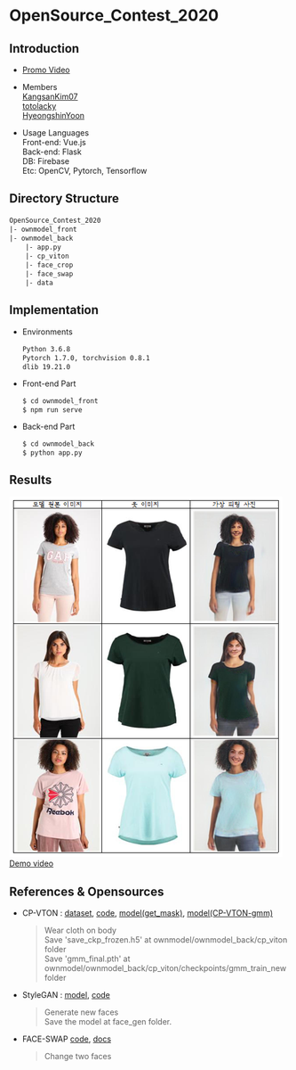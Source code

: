 # OpenSource_Contest_2020

## Introduction
*  [Promo Video](https://www.youtube.com/watch?v=Pu4BiJlqSkk)
*  Members \
[KangsanKim07](https://github.com/KangsanKim07) \
[totolacky](https://github.com/totolacky) \
[HyeongshinYoon](https://github.com/HyeongshinYoon)

* Usage Languages \
Front-end: Vue.js \
Back-end: Flask \
DB: Firebase \
Etc: OpenCV, Pytorch, Tensorflow

## Directory Structure
<pre><code>OpenSource_Contest_2020
|- ownmodel_front
|- ownmodel_back
    |- app.py
    |- cp_viton
    |- face_crop
    |- face_swap
    |- data
</code></pre>


## Implementation
* Environments
  <pre><code>Python 3.6.8
  Pytorch 1.7.0, torchvision 0.8.1
  dlib 19.21.0</code></pre>
* Front-end Part
  <pre><code>$ cd ownmodel_front
  $ npm run serve</code></pre>
* Back-end Part
  <pre><code>$ cd ownmodel_back
  $ python app.py</code></pre>

## Results

![result_image](./result.PNG) \
[Demo video](https://www.youtube.com/watch?v=Z6GLrz0Pq2g&feature=youtu.be)


## References & Opensources

* CP-VTON : 
[dataset](https://onedrive.live.com/?cid=5435770760f02d2f&id=5435770760F02D2F%211156&authkey=!ABhfRrNiGogM8_o),
 [code](https://github.com/sergeywong/cp-vton),
  [model(get_mask)](https://drive.google.com/file/d/1PCLv_p3x-BbZv-AM0fVpd_zg0nU24wlR/view?usp=sharing),
   [model(CP-VTON-gmm)](https://drive.google.com/file/d/1A5pQPSCm6n2rNlKA8PFEzaU9ClvqfUkG/view?usp=sharing)
    > Wear cloth on body \
    > Save 'save_ckp_frozen.h5' at ownmodel/ownmodel_back/cp_viton folder \
    > Save 'gmm_final.pth' at ownmodel/ownmodel_back/cp_viton/checkpoints/gmm_train_new folder


* StyleGAN :
[model](https://drive.google.com/file/d/1QlXFPIOFzsJyjZ1AtfpnVhqW4Z0r8GLZ/view),
 [code](https://github.com/rosinality/style-based-gan-pytorch)
    > Generate new faces \
    > Save the model at face_gen folder.


* FACE-SWAP
[code](https://github.com/BruceMacD/Face-Swap-OpenCV),
 [docs](https://www.learnopencv.com/face-swap-using-opencv-c-python/)
    >Change two faces

